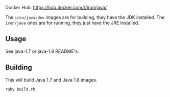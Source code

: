 Docker Hub: https://hub.docker.com/r/iron/java/

The `iron/java:dev` images are for building, they have the JDK installed.
The `iron/java` ones are for running, they just have the JRE installed.

## Usage

See java-1.7 or java-1.8 README's.

## Building

This will build Java 1.7 and Java 1.8 images.

```sh
ruby build.rb
```
